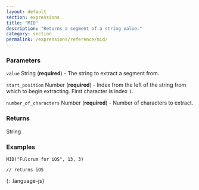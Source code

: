 ```yaml
---
layout: default
section: expressions
title: "MID"
description: "Returns a segment of a string value."
category: section
permalink: /expressions/reference/mid/
---
```


### Parameters

`value` String (__required__) - The string to extract a segment from.

`start_position` Number (__required__) - Index from the left of the string from which to begin extracting. First character is index `1`.

`number_of_characters` Number (__required__) - Number of characters to extract.

### Returns

String

### Examples

~~~
MID("Fulcrum for iOS", 13, 3)

// returns iOS
~~~
{: .language-js}